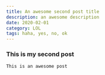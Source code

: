 ```yaml
---
title: An awesome second post title
description: an awesome description
date: 2020-02-01
category: LOL
tags: haha, yes, no, ok
---
```

### This is my second post

`
This is an awesome post
`
